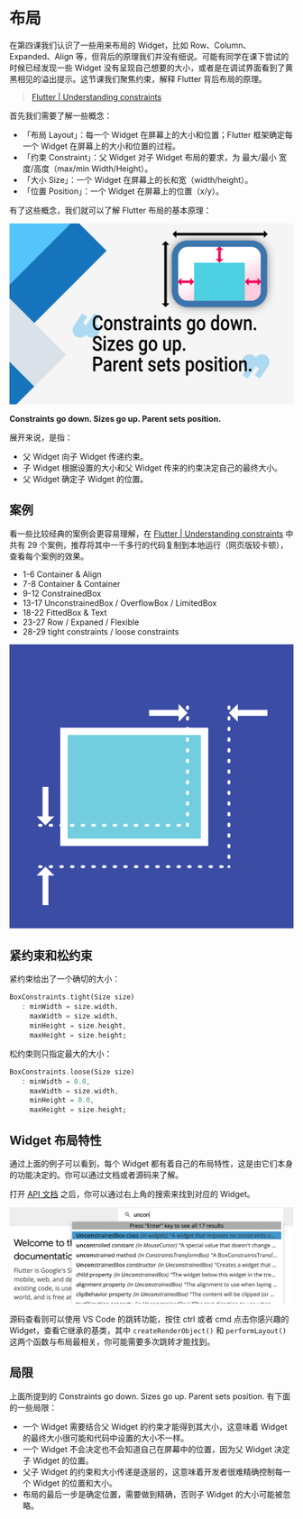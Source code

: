 # 布局

在第四课我们认识了一些用来布局的 Widget，比如 Row、Column、Expanded、Align 等，但背后的原理我们并没有细说。可能有同学在课下尝试的时候已经发现一些 Widget 没有呈现自己想要的大小，或者是在调试界面看到了黄黑相见的溢出提示。这节课我们聚焦约束，解释 Flutter 背后布局的原理。

> [Flutter | Understanding constraints](https://docs.flutter.dev/development/ui/layout/constraints)

首先我们需要了解一些概念：

- 「布局 Layout」：每一个 Widget 在屏幕上的大小和位置；Flutter 框架确定每一个 Widget 在屏幕上的大小和位置的过程。
- 「约束 Constraint」：父 Widget 对子 Widget 布局的要求，为 最大/最小 宽度/高度（max/min Width/Height）。
- 「大小 Size」：一个 Widget 在屏幕上的长和宽（width/height）。
- 「位置 Position」：一个 Widget 在屏幕上的位置（x/y）。

有了这些概念，我们就可以了解 Flutter 布局的基本原理：

![](images-constraints/understanding-constraints.png)

**Constraints go down. Sizes go up. Parent sets position.**

展开来说，是指：

- 父 Widget 向子 Widget 传递约束。
- 子 Widget 根据设置的大小和父 Widget 传来的约束决定自己的最终大小。
- 父 Widget 确定子 Widget 的位置。

## 案例

看一些比较经典的案例会更容易理解，在 [Flutter | Understanding constraints](https://docs.flutter.dev/development/ui/layout/constraints) 中共有 29 个案例，推荐将其中一千多行的代码复制到本地运行（网页版较卡顿），查看每个案例的效果。

- 1-6 Container & Align
- 7-8 Container & Container
- 9-12 ConstrainedBox
- 13-17 UnconstrainedBox / OverflowBox / LimitedBox
- 18-22 FittedBox & Text
- 23-27 Row / Expaned / Flexible
- 28-29 tight constraints / loose constraints

![](images-constraints/ConstrainedBox.png)

## 紧约束和松约束

紧约束给出了一个确切的大小：

```dart
BoxConstraints.tight(Size size)
   : minWidth = size.width,
     maxWidth = size.width,
     minHeight = size.height,
     maxHeight = size.height;
```

松约束则只指定最大的大小：

```dart
BoxConstraints.loose(Size size)
   : minWidth = 0.0,
     maxWidth = size.width,
     minHeight = 0.0,
     maxHeight = size.height;
```

## Widget 布局特性

通过上面的例子可以看到，每个 Widget 都有着自己的布局特性，这是由它们本身的功能决定的。你可以通过文档或者源码来了解。

打开 [API 文档](https://api.flutter.dev/index.html) 之后，你可以通过右上角的搜索来找到对应的 Widget。

![](images-constraints/api-search.png)

源码查看则可以使用 VS Code 的跳转功能，按住 ctrl 或者 cmd 点击你感兴趣的 Widget，查看它继承的基类，其中 `createRenderObject()` 和 `performLayout()` 这两个函数与布局最相关，你可能需要多次跳转才能找到。

## 局限

上面所提到的 Constraints go down. Sizes go up. Parent sets position. 有下面的一些局限：

- 一个 Widget 需要结合父 Widget 的约束才能得到其大小，这意味着 Widget 的最终大小很可能和代码中设置的大小不一样。
- 一个 Widget 不会决定也不会知道自己在屏幕中的位置，因为父 Widget 决定子 Widget 的位置。
- 父子 Widget 的约束和大小传递是逐层的，这意味着开发者很难精确控制每一个 Widget 的位置和大小。
- 布局的最后一步是确定位置，需要做到精确，否则子 Widget 的大小可能被忽略。
